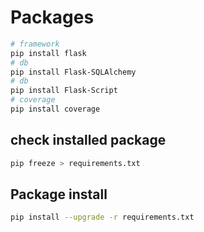 # Packages

```bash
# framework
pip install flask
# db
pip install Flask-SQLAlchemy
# db
pip install Flask-Script
# coverage
pip install coverage
```

## check installed package

```bash
pip freeze > requirements.txt
```

## Package install

```bash
pip install --upgrade -r requirements.txt
```

